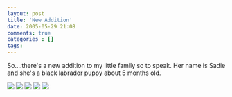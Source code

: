 ```yaml
---
layout: post
title: 'New Addition'
date: 2005-05-29 21:08
comments: true
categories : []
tags:
---
```

So....there's a new addition to my little family so to speak. Her name is Sadie and she's a black labrador puppy about 5 months old. 

<img src="/images/sadie1.JPG">
<img src="/images/sadie2.JPG">
<img src="/images/sadie3.JPG">
<img src="/images/sadie4.JPG">
<img src="/images/sadie5.JPG">

